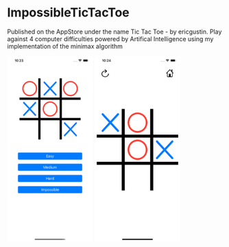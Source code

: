 # ImpossibleTicTacToe
Published on the AppStore under the name Tic Tac Toe - by ericgustin. Play against 4 computer difficulties powered by Artifical Intelligence using my implementation of the minimax algorithm

<img src="ImpossibleTicTacToe/readme_images/MainMenu.png" width="200" > <img src="ImpossibleTicTacToe/readme_images/Game.png" width="200" >
